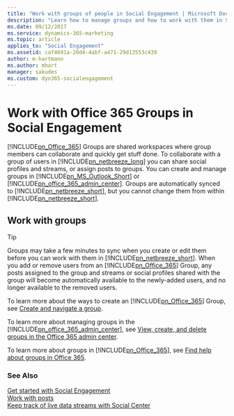 ```yaml
---
title: "Work with groups of people in Social Engagement | Microsoft Docs"
description: "Learn how to manage groups and how to work with them in Social Engagement."
ms.date: 09/12/2017
ms.service: dynamics-365-marketing
ms.topic: article
applies_to: "Social Engagement"
ms.assetid: caf4691a-20d4-4abf-a471-29d13553c439
author: m-hartmann
ms.author: mhart
manager: sakudes
ms.custom: dyn365-socialengagement
---
```

# Work with Office 365 Groups in Social Engagement

[!INCLUDE[pn_Office_365](../includes/pn-office-365.md)] Groups are shared workspaces where group members can collaborate and quickly get stuff done. To collaborate with a group of users in [!INCLUDE[pn_netbreeze_long](../includes/pn-social-engagement-long.md)] you can share social profiles and streams, or assign posts to groups. You can create and manage groups in [!INCLUDE[pn_MS_Outlook_Short](../includes/pn-ms-outlook-short.md)] or [!INCLUDE[pn_office_365_admin_center](../includes/pn-office-365-admin-center.md)]. Groups are automatically synced to [!INCLUDE[pn_netbreeze_short](../includes/pn-social-engagement-short.md)], but you cannot change them from within [!INCLUDE[pn_netbreeze_short](../includes/pn-social-engagement-short.md)].  
  
## Work with groups  
  
> [!TIP]
>  Groups may take a few minutes to sync when you create or edit them before you can work with them in [!INCLUDE[pn_netbreeze_short](../includes/pn-social-engagement-short.md)]. When you add or remove users from an [!INCLUDE[pn_Office_365](../includes/pn-office-365.md)] Group, any posts assigned to the group and streams or social profiles shared with the group will become automatically available to the newly-added users, and no longer available to the removed users.  
  
 To learn more about the ways to create an [!INCLUDE[pn_Office_365](../includes/pn-office-365.md)] Group, see [Create and navigate a group](http://go.microsoft.com/fwlink/p/?LinkId=716838).  
  
 To learn more about managing groups in the [!INCLUDE[pn_office_365_admin_center](../includes/pn-office-365-admin-center.md)], see [View, create, and delete groups in the Office 365 admin center](http://go.microsoft.com/fwlink/p/?LinkId=716839).  
  
 To learn more about groups in [!INCLUDE[pn_Office_365](../includes/pn-office-365.md)], see [Find help about groups in Office 365](http://go.microsoft.com/fwlink/p/?LinkId=716840).  
  
### See Also  
 [Get started with Social Engagement](get-started.md)   
 [Work with posts](work-with-posts.md)   
 [Keep track of live data streams with Social Center](social-center.md)
 
